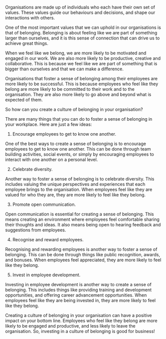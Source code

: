 Organisations are made up of individuals who each have their own set of values. These values guide our behaviours and decisions, and shape our interactions with others.

One of the most important values that we can uphold in our organisations is that of belonging. Belonging is about feeling like we are part of something larger than ourselves, and it is this sense of connection that can drive us to achieve great things.

When we feel like we belong, we are more likely to be motivated and engaged in our work. We are also more likely to be productive, creative and collaborative. This is because we feel like we are part of something that is bigger than ourselves and that we can make a difference.

Organisations that foster a sense of belonging among their employees are more likely to be successful. This is because employees who feel like they belong are more likely to be committed to their work and to the organisation. They are also more likely to go above and beyond what is expected of them.

So how can you create a culture of belonging in your organisation?

There are many things that you can do to foster a sense of belonging in your workplace. Here are just a few ideas:

1. Encourage employees to get to know one another.

One of the best ways to create a sense of belonging is to encourage employees to get to know one another. This can be done through team building activities, social events, or simply by encouraging employees to interact with one another on a personal level.

2. Celebrate diversity.

Another way to foster a sense of belonging is to celebrate diversity. This includes valuing the unique perspectives and experiences that each employee brings to the organisation. When employees feel like they are valued for who they are, they are more likely to feel like they belong.

3. Promote open communication.

Open communication is essential for creating a sense of belonging. This means creating an environment where employees feel comfortable sharing their thoughts and ideas. It also means being open to hearing feedback and suggestions from employees.

4. Recognise and reward employees.

Recognising and rewarding employees is another way to foster a sense of belonging. This can be done through things like public recognition, awards, and bonuses. When employees feel appreciated, they are more likely to feel like they belong.

5. Invest in employee development.

Investing in employee development is another way to create a sense of belonging. This includes things like providing training and development opportunities, and offering career advancement opportunities. When employees feel like they are being invested in, they are more likely to feel like they belong.

Creating a culture of belonging in your organisation can have a positive impact on your bottom line. Employees who feel like they belong are more likely to be engaged and productive, and less likely to leave the organisation. So, investing in a culture of belonging is good for business!
